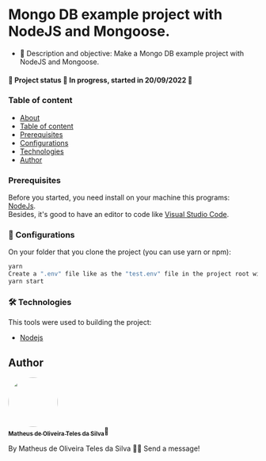 # Mongo DB example project with NodeJS and Mongoose.

- 💬 Description and objective: Make a Mongo DB example project with NodeJS and Mongoose.

#### 🚧 Project status 🚀 In progress, started in 20/09/2022 🚧

### Table of content

<!--ts-->

- [About](#description)
- [Table of content](#table-of-content)
- [Prerequisites](#prerequisites)
- [Configurations](#configurations)
- [Technologies](#technologies)
- [Author](#author)
  <!--te-->
  <br>

### Prerequisites

Before you started, you need install on your machine this programs: [NodeJs](https://nodejs.org/en/).<br>
Besides, it's good to have an editor to code like [Visual Studio Code](https://code.visualstudio.com/).

### 🎲 Configurations

On your folder that you clone the project (you can use yarn or npm):

```bash
yarn
Create a ".env" file like as the "test.env" file in the project root with your MongoDB cluster settings
yarn start
```

### 🛠 Technologies

This tools were used to building the project:

- [Nodejs](https://nodejs.org/en/)

## Author

<a href="https://www.linkedin.com/in/oliveiramatheux/">
<img style="border-radius: 50%;" src="https://media-exp2.licdn.com/dms/image/C4D03AQEN5MndpcR7Rg/profile-displayphoto-shrink_800_800/0/1613396219696?e=1662595200&v=beta&t=dyQ92-5EMXRrsZauDV90mWfc34ia0_F21DG79HvA478" width="100px;" alt=""/>
<br/>
<sub><b>Matheus de Oliveira Teles da Silva</b></sub></a>🚀

By Matheus de Oliveira Teles da Silva 👋🏽 Send a message!

